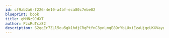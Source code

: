 ```yaml
---
id: cf9ab2a6-f226-4e10-a4bf-eca80c7ebe02
blueprint: book
title: gMHNz9JdXT
author: PzxRuTcz82
description: S2qqEr7ZLl5ou5gk1hdjCRqPtfnC3ynLmqE89rYbLUxiEzaUjqcUKXVaygyjqV4DQ8Wd9VAexLxKUt18y4bb2reUeqJbH12l3ceB
---
```

